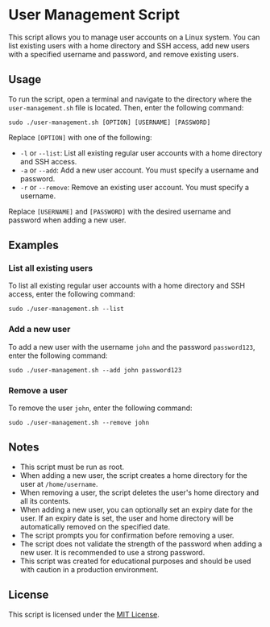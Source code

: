 # User Management Script

This script allows you to manage user accounts on a Linux system. You can list existing users with a home directory and SSH access, add new users with a specified username and password, and remove existing users.

## Usage

To run the script, open a terminal and navigate to the directory where the `user-management.sh` file is located. Then, enter the following command:

`sudo ./user-management.sh [OPTION] [USERNAME] [PASSWORD]`

Replace `[OPTION]` with one of the following:

- `-l` or `--list`: List all existing regular user accounts with a home directory and SSH access.
- `-a` or `--add`: Add a new user account. You must specify a username and password.
- `-r` or `--remove`: Remove an existing user account. You must specify a username.

Replace `[USERNAME]` and `[PASSWORD]` with the desired username and password when adding a new user.

## Examples

### List all existing users
To list all existing regular user accounts with a home directory and SSH access, enter the following command:

`sudo ./user-management.sh --list`

### Add a new user
To add a new user with the username `john` and the password `password123`, enter the following command:

`sudo ./user-management.sh --add john password123`

### Remove a user
To remove the user `john`, enter the following command:

`sudo ./user-management.sh --remove john`


## Notes

- This script must be run as root.
- When adding a new user, the script creates a home directory for the user at `/home/username`.
- When removing a user, the script deletes the user's home directory and all its contents.
- When adding a new user, you can optionally set an expiry date for the user. If an expiry date is set, the user and home directory will be automatically removed on the specified date.
- The script prompts you for confirmation before removing a user.
- The script does not validate the strength of the password when adding a new user. It is recommended to use a strong password.
- This script was created for educational purposes and should be used with caution in a production environment.

## License

This script is licensed under the [MIT License](LICENSE).
